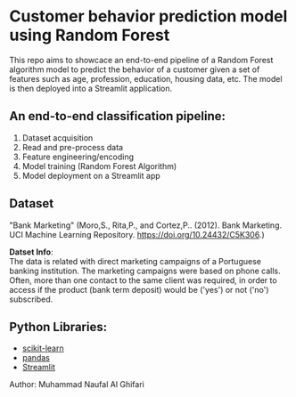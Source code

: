 # Customer behavior prediction model using Random Forest
This repo aims to showcace an end-to-end pipeline of a Random Forest algorithm model to predict the behavior of a customer given a set of features such as age, profession, education, housing data, etc. The model is then deployed into a Streamlit application.

##  An end-to-end classification pipeline:
1. Dataset acquisition
2. Read and pre-process data
3. Feature engineering/encoding
4. Model training (Random Forest Algorithm)
5. Model deployment on a Streamlit app

## Dataset
"Bank Marketing" (Moro,S., Rita,P., and Cortez,P.. (2012). Bank Marketing. UCI Machine Learning Repository. https://doi.org/10.24432/C5K306.)  

**Datset Info**:  
The data is related with direct marketing campaigns of a Portuguese banking institution. The marketing campaigns were based on phone calls. Often, more than one contact to the same client was required, in order to access if the product (bank term deposit) would be ('yes') or not ('no') subscribed. 

## Python Libraries:
- [scikit-learn](https://scikit-learn.org/stable/)
- [pandas](https://pandas.pydata.org/)
- [Streamlit](https://streamlit.io/)

Author: Muhammad Naufal Al Ghifari
